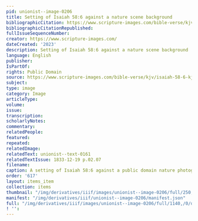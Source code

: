 ```yaml
---
pid: unionist--image-0206
title: Setting of Isaiah 58:6 against a nature scene background
bibliographicCitation: https://www.scripture-images.com/bible-verse/kjv/isaiah-58-6-kjv.php
bibliographicCitationRepublished: 
fullIssueSequenceNumber: 
creator: https://www.scripture-images.com/
dateCreated: '2023'
description: Setting of Isaiah 58:6 against a nature scene background
language: English
publisher: 
IsPartOf: 
rights: Public Domain
source: https://www.scripture-images.com/bible-verse/kjv/isaiah-58-6-kjv.php
subject: 
type: image
category: Image
articleType: 
volume: 
issue: 
transcription: 
scholarlyNotes: 
commentary: 
relatedPeople: 
featured: 
repeated: 
relatedImage: 
relatedText: unionist--text-0161
relatedTextIssue: 1833-12-19 p.02.07
filename: 
caption: A setting of Isaiah 58:6 against a public domain nature photograph
order: '617'
layout: items_item
collection: items
thumbnail: "/img/derivatives/iiif/images/unionist--image-0206/full/250,/0/default.jpg"
manifest: "/img/derivatives/iiif/unionist--image-0206/manifest.json"
full: "/img/derivatives/iiif/images/unionist--image-0206/full/1140,/0/default.jpg"
! '': 
---
```

